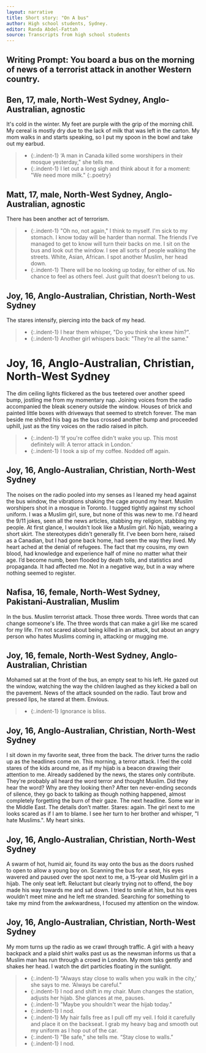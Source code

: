 ```yaml
---
layout: narrative
title: Short story: "On A bus"
author: High school students, Sydney.  
editor: Randa Abdel-Fattah
source: Transcripts from high school students
---
```


## Writing Prompt: You board a bus on the morning of news of a terrorist attack in another Western country.  

## Ben, 17, male, North-West Sydney, Anglo-Australian, agnostic

It's cold in the winter. My feet are purple with the grip of the morning chill. My cereal is mostly dry due to the lack of milk that was left in the carton. My mom walks in and starts speaking, so I put my spoon in the bowl and take out my earbud.
> - {:.indent-1} ‘A man in Canada killed some worshipers in their mosque yesterday," she tells me.
> - {:.indent-1}  I let out a long sigh and think about it for a moment: "We need more milk."
{:.poetry}

## Matt, 17, male, North-West Sydney, Anglo-Australian, agnostic

There has been another act of terrorism.
> - {:.indent-1} "Oh no, not again," I think to myself. I'm sick to my stomach. I know today will be harder than normal. The friends I’ve managed to get to know will turn their backs on me. I sit on the bus and look out the window. I see all sorts of people walking the streets. White, Asian, African. I spot another Muslim, her head down.
> - {:.indent-1} There will be no looking up today, for either of us. No chance to feel as others feel. Just guilt that doesn’t belong to us.

## Joy, 16, Anglo-Australian, Christian, North-West Sydney

The stares intensify, piercing into the back of my head.
> - {:.indent-1} I hear them whisper, "Do you think she knew him?".
> - {:.indent-1} Another girl whispers back: "They're all the same."

# Joy, 16, Anglo-Australian, Christian, North-West Sydney

The dim ceiling lights flickered as the bus teetered over another speed bump, jostling me from my momentary nap. Joining voices from the radio accompanied the bleak scenery outside the window. Houses of brick and painted little boxes with driveways that seemed to stretch forever. The man beside me shifted his bag as the bus crossed another bump and proceeded uphill, just as the tiny voices on the radio raised in pitch.
> - {:.indent-1} ‘If you're coffee didn't wake you up. This most definitely will: A terror attack in London.’
> - {:.indent-1} I took a sip of my coffee. Nodded off again.


## Joy, 16, Anglo-Australian, Christian, North-West Sydney

The noises on the radio pooled into my senses as I leaned my head against the bus window, the vibrations shaking the cage around my heart. Muslim worshipers shot in a mosque in Toronto. I tugged tightly against my school uniform. I was a Muslim girl, sure, but none of this was new to me. I'd heard the 9/11 jokes, seen all the news articles, stabbing my religion, stabbing my people. At first glance, I wouldn't look like a Muslim girl. No hijab, wearing a short skirt. The stereotypes didn't generally fit. I've been born here, raised as a Canadian, but I had gone back home, had seen the way they lived. My heart ached at the denial of refugees. The fact that my cousins, my own blood, had knowledge and experience half of mine no matter what their age. I’d become numb, been flooded by death tolls, and statistics and propaganda. It had affected me. Not in a negative way, but in a way where nothing seemed to register.   

## Nafisa, 16, female, North-West Sydney, Pakistani-Australian, Muslim
In the bus. Muslim terrorist attack. Those three words. Three words that can change someone's life. The three words that can make a girl like me scared for my life. I'm not scared about being killed in an attack, but about an angry person who hates Muslims coming in, attacking or mugging me.

## Joy, 16, female, North-West Sydney, Anglo-Australian, Christian
Mohamed sat at the front of the bus, an empty seat to his left. He gazed out the window, watching the way the children laughed as they kicked a ball on the pavement. News of the attack sounded on the radio. Taut brow and pressed lips, he stared at them. Envious.
> - {:.indent-1} Ignorance is bliss.

## Joy, 16, Anglo-Australian, Christian, North-West Sydney
I sit down in my favorite seat, three from the back. The driver turns the radio up as the headlines come on. This morning, a terror attack. I feel the cold stares of the kids around me, as if my hijab is a beacon drawing their attention to me. Already saddened by the news, the stares only contribute. They're probably all heard the word terror and thought Muslim. Did they hear the word? Why are they looking then? After ten never-ending seconds of silence, they go back to talking as though nothing happened, almost completely forgetting the burn of their gaze. The next headline. Some war in the Middle East. The details don’t matter. Stares: again. The girl next to me looks scared as if I am to blame. I see her turn to her brother and whisper, "I hate Muslims.". My heart sinks.

## Joy, 16, Anglo-Australian, Christian, North-West Sydney
A swarm of hot, humid air, found its way onto the bus as the doors rushed to open to allow a young boy on. Scanning the bus for a seat, his eyes wavered and paused over the spot next to me, a 15-year old Muslim girl in a hijab. The only seat left. Reluctant but clearly trying not to offend, the boy made his way towards me and sat down. I tried to smile at him, but his eyes wouldn't meet mine and he left me stranded. Searching for something to take my mind from the awkwardness, I focused my attention on the window.

## Joy, 16, Anglo-Australian, Christian, North-West Sydney

My mom turns up the radio as we crawl through traffic. A girl with a heavy backpack and a plaid shirt walks past us as the newsman informs us that a Muslim man has run through a crowd in London. My mom tsks gently and shakes her head. I watch the dirt particles floating in the sunlight.
> - {:.indent-1} "Always stay close to walls when you walk in the city,’ she says to me. ‘Always be careful."
> - {:.indent-1} I nod and shift in my chair. Mum changes the station, adjusts her hijab. She glances at me, pauses.
> - {:.indent-1} "Maybe you shouldn't wear the hijab today."
> - {:.indent-1} I nod.
> - {:.indent-1} My hair falls free as I pull off my veil. I fold it carefully and place it on the backseat. I grab my heavy bag and smooth out my uniform as I hop out of the car.
> - {:.indent-1} "Be safe," she tells me. “Stay close to walls.”
> - {:.indent-1} I nod.
